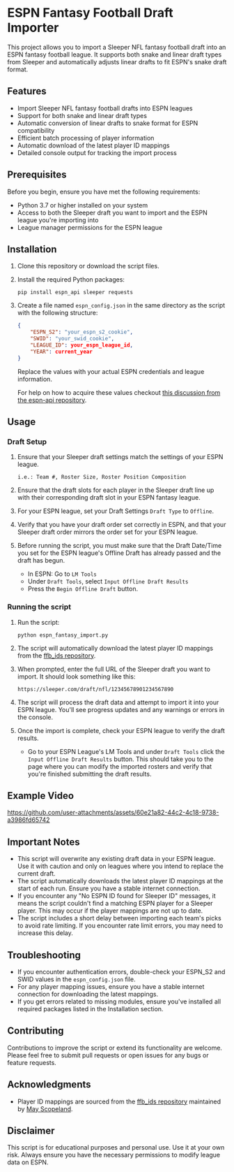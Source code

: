 # ESPN Fantasy Football Draft Importer

This project allows you to import a Sleeper NFL fantasy football draft into an ESPN fantasy football league. It supports both snake and linear draft types from Sleeper and automatically adjusts linear drafts to fit ESPN's snake draft format.

## Features

- Import Sleeper NFL fantasy football drafts into ESPN leagues
- Support for both snake and linear draft types
- Automatic conversion of linear drafts to snake format for ESPN compatibility
- Efficient batch processing of player information
- Automatic download of the latest player ID mappings
- Detailed console output for tracking the import process

## Prerequisites

Before you begin, ensure you have met the following requirements:

- Python 3.7 or higher installed on your system
- Access to both the Sleeper draft you want to import and the ESPN league you're importing into
- League manager permissions for the ESPN league

## Installation

1. Clone this repository or download the script files.

2. Install the required Python packages:

   ```
   pip install espn_api sleeper requests
   ```

3. Create a file named `espn_config.json` in the same directory as the script with the following structure:

   ```json
   {
       "ESPN_S2": "your_espn_s2_cookie",
       "SWID": "your_swid_cookie",
       "LEAGUE_ID": your_espn_league_id,
       "YEAR": current_year
   }
   ```

   Replace the values with your actual ESPN credentials and league information.

   For help on how to acquire these values checkout [this discussion from the espn-api repository](https://github.com/cwendt94/espn-api/discussions/150#discussioncomment-133615).



## Usage

### Draft Setup

1. Ensure that your Sleeper draft settings match the settings of your ESPN league.

      `i.e.: Team #, Roster Size, Roster Position Composition`

2. Ensure that the draft slots for each player in the Sleeper draft line up with their corresponding draft slot in your ESPN fantasy league.

3. For your ESPN league, set your Draft Settings `Draft Type` to `Offline`.

4. Verify that you have your draft order set correctly in ESPN, and that your Sleeper draft order mirrors the order set for your ESPN league.

5. Before running the script, you must make sure that the Draft Date/Time you set for the ESPN league's Offline Draft has already passed and the draft has begun.
   - In ESPN: Go to `LM Tools`
   - Under `Draft Tools`, select `Input Offline Draft Results`
   - Press the `Begin Offline Draft` button.

### Running the script

1. Run the script:

   ```
   python espn_fantasy_import.py
   ```

2. The script will automatically download the latest player ID mappings from the [ffb_ids repository](https://github.com/mayscopeland/ffb_ids).

3. When prompted, enter the full URL of the Sleeper draft you want to import. It should look something like this:

   ```
   https://sleeper.com/draft/nfl/12345678901234567890
   ```

4. The script will process the draft data and attempt to import it into your ESPN league. You'll see progress updates and any warnings or errors in the console.

5. Once the import is complete, check your ESPN league to verify the draft results. 
   - Go to your ESPN League's LM Tools and under `Draft Tools` click the `Input Offline Draft Results` button. This should take you to the page where you can modify the imported rosters and verify that you're finished submitting the draft results.

## Example Video
https://github.com/user-attachments/assets/60e21a82-44c2-4c18-9738-a3986fd65742


## Important Notes

- This script will overwrite any existing draft data in your ESPN league. Use it with caution and only on leagues where you intend to replace the current draft.
- The script automatically downloads the latest player ID mappings at the start of each run. Ensure you have a stable internet connection.
- If you encounter any "No ESPN ID found for Sleeper ID" messages, it means the script couldn't find a matching ESPN player for a Sleeper player. This may occur if the player mappings are not up to date.
- The script includes a short delay between importing each team's picks to avoid rate limiting. If you encounter rate limit errors, you may need to increase this delay.

## Troubleshooting

- If you encounter authentication errors, double-check your ESPN_S2 and SWID values in the `espn_config.json` file.
- For any player mapping issues, ensure you have a stable internet connection for downloading the latest mappings.
- If you get errors related to missing modules, ensure you've installed all required packages listed in the Installation section.

## Contributing

Contributions to improve the script or extend its functionality are welcome. Please feel free to submit pull requests or open issues for any bugs or feature requests.

## Acknowledgments

- Player ID mappings are sourced from the [ffb_ids repository](https://github.com/mayscopeland/ffb_ids) maintained by [May Scopeland](https://github.com/mayscopeland). 

## Disclaimer

This script is for educational purposes and personal use. Use it at your own risk. Always ensure you have the necessary permissions to modify league data on ESPN.
